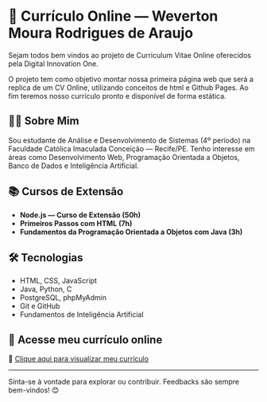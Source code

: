 # 💼 Currículo Online — Weverton Moura Rodrigues de Araujo

Sejam todos bem vindos ao projeto de Curriculum Vitae Online oferecidos pela Digital Innovation One.

O projeto tem como objetivo montar nossa primeira página web que será a replica de um CV Online, utilizando conceitos de html e Github Pages. Ao fim teremos nosso currículo pronto e disponível de forma estática.

## 👨‍💻 Sobre Mim

Sou estudante de Análise e Desenvolvimento de Sistemas (4º período) na Faculdade Católica Imaculada Conceição — Recife/PE. Tenho interesse em áreas como Desenvolvimento Web, Programação Orientada a Objetos, Banco de Dados e Inteligência Artificial.

## 📚 Cursos de Extensão

- **Node.js — Curso de Extensão (50h)**  
- **Primeiros Passos com HTML (7h)**   
- **Fundamentos da Programação Orientada a Objetos com Java (3h)**  

## 🛠️ Tecnologias

- HTML, CSS, JavaScript  
- Java, Python, C  
- PostgreSQL, phpMyAdmin  
- Git e GitHub  
- Fundamentos de Inteligência Artificial  

## 🚀 Acesse meu currículo online

📎 [Clique aqui para visualizar meu currículo](https://wevertonmoura.github.io/curriculo/)

---

Sinta-se à vontade para explorar ou contribuir. Feedbacks são sempre bem-vindos! 😊
